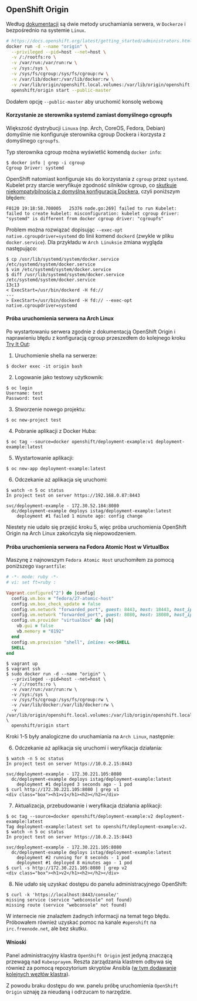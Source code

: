 
## OpenShift Origin

Według [dokumentacji](https://docs.openshift.org/latest/getting_started/administrators.html)
są dwie metody uruchamiania serwera, w `Dockerze` i bezpośrednio na systemie `Linux`.

```bash
# https://docs.openshift.org/latest/getting_started/administrators.html#installation-methods
docker run -d --name "origin" \
  --privileged --pid=host --net=host \
  -v /:/rootfs:ro \
  -v /var/run:/var/run:rw \
  -v /sys:/sys \
  -v /sys/fs/cgroup:/sys/fs/cgroup:rw \
  -v /var/lib/docker:/var/lib/docker:rw \
  -v /var/lib/origin/openshift.local.volumes:/var/lib/origin/openshift.local.volumes:rslave \
  openshift/origin start --public-master
```

Dodałem opcję `--public-master` aby uruchomić konsolę webową

#### Korzystanie ze sterownika systemd zamiast domyślnego cgroupfs

Większość dystrybucji `Linuxa` (np. Arch, CoreOS, Fedora, Debian) domyślnie nie
konfiguruje sterownika cgroup Dockera i korzysta z domyślnego `cgroupfs`.

Typ sterownika cgroup można wyświetlić komendą `docker info`:

    $ docker info | grep -i cgroup
    Cgroup Driver: systemd

OpenShift natomiast konfiguruje `k8s` do korzystania z `cgroup` przez 
`systemd`. Kubelet przy starcie weryfikuje zgodność silników cgroup, co
[skutkuje niekompatybilnością z domyślną konfiguracją Dockera](https://github.com/openshift/origin/issues/14766),
czyli poniższym błędem:

    F0120 19:18:58.708005   25376 node.go:269] failed to run Kubelet: failed to create kubelet: misconfiguration: kubelet cgroup driver: "systemd" is different from docker cgroup driver: "cgroupfs"

Problem można rozwiązać dopisując `--exec-opt native.cgroupdriver=systemd` do
linii komend `dockerd` (zwykle w pliku `docker.service`).
Dla przykładu w `Arch Linuksie` zmiana wygląda następująco:
    
    $ cp /usr/lib/systemd/system/docker.service /etc/systemd/system/docker.service
    $ vim /etc/systemd/system/docker.service
    $ diff /usr/lib/systemd/system/docker.service /etc/systemd/system/docker.service
    13c13
    < ExecStart=/usr/bin/dockerd -H fd://
    ---
    > ExecStart=/usr/bin/dockerd -H fd:// --exec-opt native.cgroupdriver=systemd

#### Próba uruchomienia serwera na Arch Linux

Po wystartowaniu serwera zgodnie z dokumentacją OpenShift Origin i naprawieniu
błędu z konfiguracją cgroup przeszedłem do kolejnego kroku [Try It Out](https://docs.openshift.org/latest/getting_started/administrators.html#try-it-out):

1. Uruchomienie shella na serwerze:
```
$ docker exec -it origin bash
```

2. Logowanie jako testowy użytkownik:
```
$ oc login
Username: test
Password: test
```
3. Stworzenie nowego projektu:
```
$ oc new-project test
```

4. Pobranie aplikacji z Docker Huba:
```
$ oc tag --source=docker openshift/deployment-example:v1 deployment-example:latest
```

5. Wystartowanie aplikacji:
```
$ oc new-app deployment-example:latest
```

6. Odczekanie aż aplikacja się uruchomi:
```
$ watch -n 5 oc status
In project test on server https://192.168.0.87:8443

svc/deployment-example - 172.30.52.184:8080
  dc/deployment-example deploys istag/deployment-example:latest 
    deployment #1 failed 1 minute ago: config change
```


Niestety nie udało się przejść kroku 5, więc próba uruchomienia OpenShift
Origin na Arch Linux zakończyła się niepowodzeniem.

#### Próba uruchomienia serwera na Fedora Atomic Host w VirtualBox

Maszynę z najnowszym `Fedora Atomic Host` uruchomiłem za pomocą poniższego
`Vagrantfile`:
```ruby
# -*- mode: ruby -*-
# vi: set ft=ruby :

Vagrant.configure("2") do |config|
  config.vm.box = "fedora/27-atomic-host"
  config.vm.box_check_update = false
  config.vm.network "forwarded_port", guest: 8443, host: 18443, host_ip: "127.0.0.1"
  config.vm.network "forwarded_port", guest: 8080, host: 18080, host_ip: "127.0.0.1"
  config.vm.provider "virtualbox" do |vb|
    vb.gui = false
    vb.memory = "8192"
  end
  config.vm.provision "shell", inline: <<-SHELL
  SHELL
end
```

```
$ vagrant up
$ vagrant ssh
$ sudo docker run -d --name "origin" \
  --privileged --pid=host --net=host \
  -v /:/rootfs:ro \
  -v /var/run:/var/run:rw \
  -v /sys:/sys \
  -v /sys/fs/cgroup:/sys/fs/cgroup:rw \
  -v /var/lib/docker:/var/lib/docker:rw \
  -v /var/lib/origin/openshift.local.volumes:/var/lib/origin/openshift.local.volumes:rslave \
  openshift/origin start
```

Kroki 1-5 były analogiczne do uruchamiania na `Arch Linux`, następnie:

6. Odczekanie aż aplikacja się uruchomi i weryfikacja działania:
```
$ watch -n 5 oc status
In project test on server https://10.0.2.15:8443

svc/deployment-example - 172.30.221.105:8080
  dc/deployment-example deploys istag/deployment-example:latest 
    deployment #1 deployed 3 seconds ago - 1 pod
$ curl http://172.30.221.105:8080 | grep v1
<div class="box"><h1>v1</h1><h2></h2></div>
```

7. Aktualizacja, przebudowanie i weryfikacja działania aplikacji:
```
$ oc tag --source=docker openshift/deployment-example:v2 deployment-example:latest
Tag deployment-example:latest set to openshift/deployment-example:v2.
$ watch -n 5 oc status
In project test on server https://10.0.2.15:8443

svc/deployment-example - 172.30.221.105:8080
  dc/deployment-example deploys istag/deployment-example:latest 
    deployment #2 running for 8 seconds - 1 pod
    deployment #1 deployed 8 minutes ago - 1 pod
$ curl -s http://172.30.221.105:8080 | grep v2
<div class="box"><h1>v2</h1><h2></h2></div>
```

8. Nie udało się uzyskać dostępu do panelu administracyjnego OpenShift:
```
$ curl -k 'https://localhost:8443/console/'
missing service (service "webconsole" not found)
missing route (service "webconsole" not found)
```


W internecie nie znalazłem żadnych informacji na temat tego błędu.
Próbowałem również uzyskać pomoc na kanale `#openshift` na `irc.freenode.net`,
ale bez skutku.


#### Wnioski

Panel administracyjny klastra `OpenShift Origin` jest jedyną znaczącą przewagą
nad `Kubesprayem`. Reszta zarządzania klastrem odbywa się również za pomocą
repozytorium skryptów Ansibla ([w tym dodawanie kolejnych węzłów klastra](https://docs.openshift.com/enterprise/3.0/admin_guide/manage_nodes.html#adding-nodes)).

Z powodu braku dostępu do ww. panelu próbę uruchomienia `OpenShift Origin`
uznaję za nieudaną i odrzucam to narzędzie.
